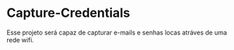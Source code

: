 # Capture-Credentials
Esse projeto será capaz de capturar e-mails e senhas locas atráves de uma rede wifi.
